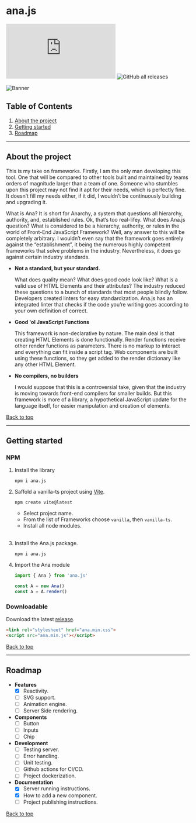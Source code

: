 # ana.js

![GitHub](https://img.shields.io/github/license/CarcajadaArtificial/ana.js)
![GitHub all releases](https://img.shields.io/github/downloads/CarcajadaArtificial/ana.js/total)

![Banner](https://user-images.githubusercontent.com/13631141/173929134-ff19b3c7-2f46-4ab6-9bfa-1d089f790c82.png)

## Table of Contents

1. [About the project](#about-the-project)
2. [Getting started](#getting-started)
3. [Roadmap](#roadmap)

---

## About the project

This is my take on frameworks. Firstly, I am the only man developing this tool. One that will be compared to other tools built and maintained by teams orders of magnitude larger than a team of one. Someone who stumbles upon this project may not find it apt for their needs, which is perfectly fine. It doesn’t fill my needs either, if it did, I wouldn’t be continuously building and upgrading it.

What is Ana? It is short for Anarchy, a system that questions all hierarchy, authority, and, established rules. Ok, that’s too real-lifey. What does Ana.js question? What is considered to be a hierarchy, authority, or rules in the world of Front-End JavaScript Framework? Well, any answer to this will be completely arbitrary. I wouldn’t even say that the framework goes entirely against the “establishment”, it being the numerous highly competent frameworks that solve problems in the industry. Nevertheless, it does go against certain industry standards.

- **Not a standard, but your standard.**
  
  What does quality mean? What does good code look like? What is a valid use of HTML Elements and their attributes? The industry reduced these questions to a bunch of standards that most people blindly follow. Developers created linters for easy standardization. Ana.js has an integrated linter that checks if the code you’re writing goes according to your own definition of correct.

- **Good 'ol JavaScript Functions**
  
  This framework is non-declarative by nature. The main deal is that creating HTML Elements is done functionally. Render functions receive other render functions as parameters. There is no markup to interact and everything can fit inside a script tag. Web components are built using these functions, so they get added to the render dictionary like any other HTML Element.

- **No compilers, no builders**
  
  I would suppose that this is a controversial take, given that the industry is moving towards front-end compilers for smaller builds. But this framework is more of a library, a hypothetical JavaScript update for the language itself, for easier manipulation and creation of elements.

[Back to top](#top)

---

## Getting started

### NPM

1. Install the library

    ```node
    npm i ana.js
    ```

2. Saffold a vanilla-ts project using [Vite](https://vitejs.dev/).

    ```node
    npm create vite@latest
    ```

    - Select project name.
    - From the list of Frameworks choose `vanilla`, then `vanilla-ts`.
    - Install all node modules.

    <br>

3. Install the Ana.js package.

    ```node
    npm i ana.js
    ```

4. Import the Ana module

    ```typescript
    import { Ana } from 'ana.js'

    const A = new Ana()
    const a = A.render()
    ```

### Downloadable

Download the latest [release](https://github.com/CarcajadaArtificial/ana.js/releases).

```html
<link rel="stylesheet" href="ana.min.css">
<script src="ana.min.js"></script>
```

[Back to top](#top)

---

## Roadmap

- **Features**
  - [x] Reactivity.
  - [ ] SVG support.
  - [ ] Animation engine.
  - [ ] Server Side rendering.

- **Components**
  - [ ] Button
  - [ ] Inputs
  - [ ] Chip

- **Development**
  - [ ] Testing server.
  - [ ] Error handling.
  - [ ] Unit testing.
  - [ ] Github actions for CI/CD.
  - [ ] Project dockerization.

- **Documentation**
  - [x] Server running instructions.
  - [x] How to add a new component.
  - [ ] Project publishing instructions.

[Back to top](#top)
